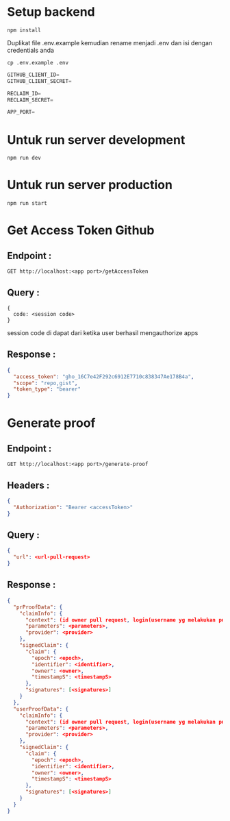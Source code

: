 # Setup backend

```shell
npm install
```

Duplikat file .env.example kemudian rename menjadi .env dan isi dengan credentials anda

```shell
cp .env.example .env
```

```javascript
GITHUB_CLIENT_ID=
GITHUB_CLIENT_SECRET=

RECLAIM_ID=
RECLAIM_SECRET=

APP_PORT=
```

# Untuk run server development

```shell
npm run dev
```

# Untuk run server production

```shell
npm run start
```

# Get Access Token Github

## Endpoint :

```
GET http://localhost:<app port>/getAccessToken
```
## Query :
```
{
  code: <session code>
}
```

session code di dapat dari ketika user berhasil mengauthorize apps

## Response :

```json
{
  "access_token": "gho_16C7e42F292c6912E7710c838347Ae178B4a",
  "scope": "repo,gist",
  "token_type": "bearer"
}
```

# Generate proof

## Endpoint :

```
GET http://localhost:<app port>/generate-proof
```

## Headers :
```json
{
  "Authorization": "Bearer <accessToken>"
}
```

## Query :

```json
{
  "url": <url-pull-request>
}
```

## Response :

```json
{
  "prProofData": {
    "claimInfo": {
      "context": (id owner pull request, login(username yg melakukan pull request), node_id, merged status(true|false)),
      "parameters": <parameters>,
      "provider": <provider>
    },
    "signedClaim": {
      "claim": {
        "epoch": <epoch>,
        "identifier": <identifier>,
        "owner": <owner>,
        "timestampS": <timestampS>
      },
      "signatures": [<signatures>]
    }
  },
  "userProofData": {
    "claimInfo": {
      "context": (id owner pull request, login(username yg melakukan pull request), node_id),
      "parameters": <parameters>,
      "provider": <provider>
    },
    "signedClaim": {
      "claim": {
        "epoch": <epoch>,
        "identifier": <identifier>,
        "owner": <owner>,
        "timestampS": <timestampS>
      },
      "signatures": [<signatures>]
    }
  }
}

```
